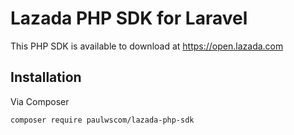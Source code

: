 # Lazada PHP SDK for Laravel

This PHP SDK is available to download at https://open.lazada.com

## Installation

Via Composer

`composer require paulwscom/lazada-php-sdk`
